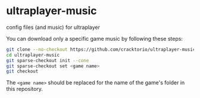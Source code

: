 # ultraplayer-music
config files (and music) for ultraplayer

You can download only a specific game music by following these steps:
```bash
git clone --no-checkout https://github.com/cracktorio/ultraplayer-music.git
cd ultraplayer-music
git sparse-checkout init --cone
git sparse-checkout set <game name>
git checkout
```
The `<game name>` should be replaced for the name of the game's folder in this repository.
